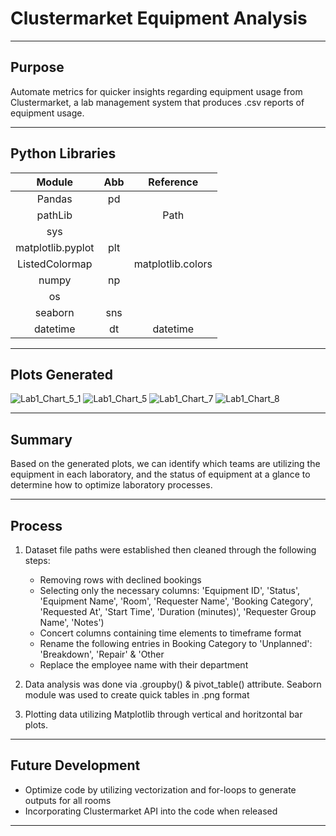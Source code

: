 
# Clustermarket Equipment Analysis
-----------------------------------------------------------------------------------------------------------------------------------
Purpose
-----------------------------------------------------------------------------------------------------------------------------------
Automate metrics for quicker insights regarding equipment usage from Clustermarket, a lab management system that produces .csv reports of equipment usage. 

-----------------------------------------------------------------------------------------------------------------------------------
Python Libraries
-----------------------------------------------------------------------------------------------------------------------------------

| Module |  Abb    | Reference |
| :---:   | :---: | :---: |
| Pandas | pd  | |
| pathLib | | Path   |
| sys |   | |
| matplotlib.pyplot | plt   | |
|ListedColormap ||  matplotlib.colors  |
| numpy | np  ||
| os |   ||
| seaborn | sns  ||
| datetime | dt  | datetime |

-----------------------------------------------------------------------------------------------------------------------------------
Plots Generated
-----------------------------------------------------------------------------------------------------------------------------------
![Lab1_Chart_5_1](https://github.com/lleiva25/Clustermarket_Insight_Analysis/assets/140974405/8fa2a0b9-d669-47ed-8efd-8f4dfddcdc9b)
![Lab1_Chart_5](https://github.com/lleiva25/Clustermarket_Insight_Analysis/assets/140974405/11590f8d-7606-4bd1-b131-74df5e939152)
![Lab1_Chart_7](https://github.com/lleiva25/Clustermarket_Insight_Analysis/assets/140974405/8f2a8729-46ed-4be8-bb9e-153b6628e241)
![Lab1_Chart_8](https://github.com/lleiva25/Clustermarket_Insight_Analysis/assets/140974405/a1ad521d-fe48-4252-a317-fc1f8ab94ac2)

-----------------------------------------------------------------------------------------------------------------------------------
 
Summary
----------------------------------------------------------------------------------------------------------------------------------
Based on the generated plots, we can identify which teams are utilizing the equipment in each laboratory, and the status of equipment at a glance to determine how to optimize laboratory processes.

-----------------------------------------------------------------------------------------------------------------------------------
Process
-----------------------------------------------------------------------------------------------------------------------------------
1. Dataset file paths were established then cleaned through the following steps:
    - Removing rows with declined bookings
    - Selecting only the necessary columns:
                'Equipment ID',
                'Status',
                'Equipment Name',
                'Room',
                'Requester Name',
                'Booking Category',
                'Requested At',
                'Start Time',
                'Duration (minutes)',
                'Requester Group Name',
                'Notes')
    - Concert columns containing time elements to timeframe format
    - Rename the following entries in Booking Category to 'Unplanned': 'Breakdown', 'Repair' & 'Other
    - Replace the employee name with their department
      
2. Data analysis was done via .groupby() & pivot_table() attribute. Seaborn module was used to create quick tables in .png format
   
3. Plotting data utilizing Matplotlib  through vertical and horitzontal bar plots. 

-----------------------------------------------------------------------------------------------------------------------------------
Future Development
----------------------------------------------------------------------------------------------------------------------------------- 
- Optimize code by utilizing vectorization and for-loops to generate outputs for all rooms
- Incorporating Clustermarket API into the code when released
-----------------------------------------------------------------------------------------------------------------------------------
